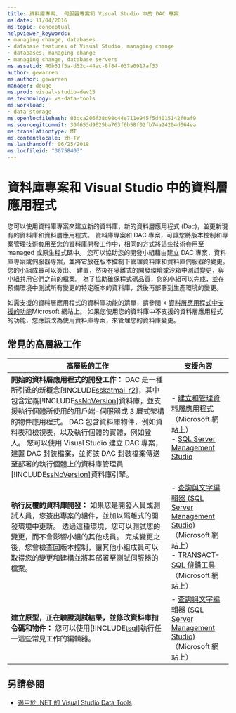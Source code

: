 ```yaml
---
title: 資料庫專案、 伺服器專案和 Visual Studio 中的 DAC 專案
ms.date: 11/04/2016
ms.topic: conceptual
helpviewer_keywords:
- managing change, databases
- database features of Visual Studio, managing change
- databases, managing change
- managing change, database servers
ms.assetid: 40b51f5a-d52c-44ac-8f84-037a0917af33
author: gewarren
ms.author: gewarren
manager: douge
ms.prod: visual-studio-dev15
ms.technology: vs-data-tools
ms.workload:
- data-storage
ms.openlocfilehash: 03dca206f38d98c44e711e945f5d4015142f0af9
ms.sourcegitcommit: 30f653d9625ba763f6b58f02fb74a24204d064ea
ms.translationtype: MT
ms.contentlocale: zh-TW
ms.lasthandoff: 06/25/2018
ms.locfileid: "36758403"
---
```

# <a name="database-projects-and-data-tier-applications-in-visual-studio"></a>資料庫專案和 Visual Studio 中的資料層應用程式
您可以使用資料庫專案來建立新的資料庫，新的資料層應用程式 (Dac)，並更新現有的資料庫和資料層應用程式。 資料庫專案和 DAC 專案，可讓您將版本控制和專案管理技術套用至您的資料庫開發工作中，相同的方式將這些技術套用至 managed 或原生程式碼中。 您可以協助您的開發小組藉由建立 DAC 專案，資料庫專案或伺服器專案，並將它放在版本控制下管理資料庫和資料庫伺服器的變更。 您的小組成員可以簽出、 建置，然後在隔離式的開發環境或沙箱中測試變更，與小組共用它們之前的檔案。 為了協助確保程式碼品質，您的小組可以完成，並在預備環境中測試所有變更的特定版本的資料庫，然後再部署到生產環境的變更。

如需支援的資料層應用程式的資料庫功能的清單，請參閱 <<c0> [ 資料層應用程式中支援的功能](http://go.microsoft.com/fwlink/?LinkId=164239)Microsoft 網站上。 如果您使用您的資料庫中不支援的資料層應用程式的功能，您應該改為使用資料庫專案，來管理您的資料庫變更。

## <a name="common-high-level-tasks"></a>常見的高層級工作

|高層級的工作|支援內容|
|----------------------|------------------------|
|**開始的資料層應用程式的開發工作：** DAC 是一種所引進的新概念[!INCLUDE[sskatmai_r2](../data-tools/includes/sskatmai_r2_md.md)]，其中包含定義[!INCLUDE[ssNoVersion](../data-tools/includes/ssnoversion_md.md)]資料庫，並支援執行個體所使用的用戶端-伺服器或 3 層式架構的物件應用程式。 DAC 包含資料庫物件，例如資料表和檢視表，以及執行個體的實體，例如登入。 您可以使用 Visual Studio 建立 DAC 專案，建置 DAC 封裝檔案，並將該 DAC 封裝檔案傳送至部署的執行個體上的資料庫管理員[!INCLUDE[ssNoVersion](../data-tools/includes/ssnoversion_md.md)]資料庫引擎。|-   [建立和管理資料層應用程式](http://go.microsoft.com/fwlink/?LinkId=160741)（Microsoft 網站上）<br />-   [SQL Server Management Studio](http://go.microsoft.com/fwlink/?LinkId=227328)|
|**執行反覆的資料庫開發：** 如果您是開發人員或測試人員，您簽出專案的組件，並加以隔離式的開發環境中更新。 透過這種環境，您可以測試您的變更，而不會影響小組的其他成員。 完成變更之後，您會檢查回版本控制，讓其他小組成員可以取得您的變更和建構並將其部署至測試伺服器的檔案。|-   [查詢與文字編輯器 (SQL Server Management Studio)](http://go.microsoft.com/fwlink/?LinkId=227327) （Microsoft 網站上）<br />-   [TRANSACT-SQL 偵錯工具](http://go.microsoft.com/fwlink/?LinkId=227324)（Microsoft 網站上）|
|**建立原型，正在驗證測試結果，並修改資料庫指令碼和物件：** 您可以使用[!INCLUDE[tsql](../data-tools/includes/tsql_md.md)]執行任一這些常見工作的編輯器。|-   [查詢與文字編輯器 (SQL Server Management Studio)](http://go.microsoft.com/fwlink/?LinkId=227327) （Microsoft 網站上）|

## <a name="see-also"></a>另請參閱

- [適用於 .NET 的 Visual Studio Data Tools](../data-tools/visual-studio-data-tools-for-dotnet.md)
